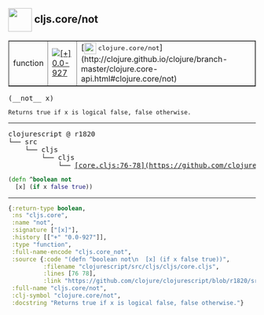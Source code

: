 ## <img width="48px" valign="middle" src="http://i.imgur.com/Hi20huC.png"> cljs.core/not

 <table border="1">
<tr>
<td>function</td>
<td><a href="https://github.com/cljsinfo/api-refs/tree/0.0-927"><img valign="middle" alt="[+] 0.0-927" src="https://img.shields.io/badge/+-0.0--927-lightgrey.svg"></a> </td>
<td>
[<img height="24px" valign="middle" src="http://i.imgur.com/1GjPKvB.png"> <samp>clojure.core/not</samp>](http://clojure.github.io/clojure/branch-master/clojure.core-api.html#clojure.core/not)
</td>
</tr>
</table>

 <samp>
(__not__ x)<br>
</samp>

```
Returns true if x is logical false, false otherwise.
```

---

 <pre>
clojurescript @ r1820
└── src
    └── cljs
        └── cljs
            └── <ins>[core.cljs:76-78](https://github.com/clojure/clojurescript/blob/r1820/src/cljs/cljs/core.cljs#L76-L78)</ins>
</pre>

```clj
(defn ^boolean not
  [x] (if x false true))
```


---

```clj
{:return-type boolean,
 :ns "cljs.core",
 :name "not",
 :signature ["[x]"],
 :history [["+" "0.0-927"]],
 :type "function",
 :full-name-encode "cljs.core_not",
 :source {:code "(defn ^boolean not\n  [x] (if x false true))",
          :filename "clojurescript/src/cljs/cljs/core.cljs",
          :lines [76 78],
          :link "https://github.com/clojure/clojurescript/blob/r1820/src/cljs/cljs/core.cljs#L76-L78"},
 :full-name "cljs.core/not",
 :clj-symbol "clojure.core/not",
 :docstring "Returns true if x is logical false, false otherwise."}

```
